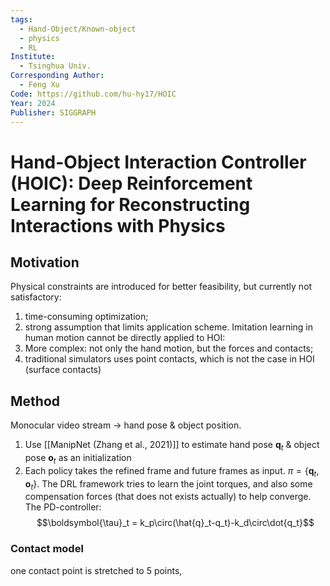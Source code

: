 ```yaml
---
tags:
  - Hand-Object/Known-object
  - physics
  - RL
Institute:
  - Tsinghua Univ.
Corresponding Author:
  - Feng Xu
Code: https://github.com/hu-hy17/HOIC
Year: 2024
Publisher: SIGGRAPH
---
```

# Hand-Object Interaction Controller (HOIC): Deep Reinforcement Learning for Reconstructing Interactions with Physics
## Motivation
Physical constraints are introduced for better feasibility, but currently not satisfactory:
1. time-consuming optimization;
2. strong assumption that limits application scheme.
Imitation learning in human motion cannot be directly applied to HOI:
1. More complex: not only the hand motion, but the forces and contacts;
2. traditional simulators uses point contacts, which is not the case in HOI (surface contacts)

## Method
Monocular video stream -> hand pose & object position.
1. Use [[ManipNet (Zhang et al., 2021)]] to estimate hand pose $\mathbf{q}_t$ & object pose $\mathbf{o}_t$ as an initialization
2. Each policy takes the refined frame and future frames as input. $\pi=\{\mathbf{q}_t, \mathbf{o}_t\}$. 
The DRL framework tries to learn the joint torques, and also some compensation forces (that does not exists actually) to help converge.
The PD-controller:
$$\boldsymbol{\tau}_t = k_p\circ(\hat{q}_t-q_t)-k_d\circ\dot{q_t}$$
### Contact model
one contact point is stretched to 5 points, 